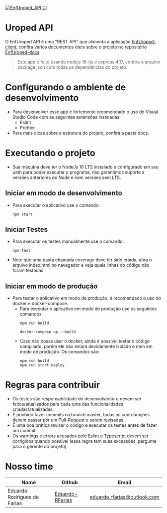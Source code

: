 [![EnfUroped_API CI](https://github.com/FCR-group/EnfUroped-API/actions/workflows/githubActions.yml/badge.svg)](https://github.com/FCR-group/EnfUroped-API/actions/workflows/githubActions.yml)

# Uroped API

O EnfUroped API é uma "REST API" que alimenta a aplicação [EnfUroped-client](https://github.com/FCR-group/EnfUroped-Client), confira vários documentos úteis sobre o projeto no repositório [EnfUroped-docs](https://github.com/FCR-group/EnfUroped-Docs).

> Este app é feito usando nodejs 16-lts e express 4.17, confira o arquivo package.json com todas as dependências do projeto.

# Configurando o ambiente de desenvolvimento

- Para desenvolver esse app é fortemente recomendado o uso do Visual Studio Code com as seguintes extensões instaladas:
  - Eslint
  - Prettier
- Para mais dicas sobre a estrutura do projeto, confira a pasta docs.

# Executando o projeto

- Sua máquina deve ter o NodeJs 16 LTS instalado e configurado em seu path para poder executar o programa, não garantimos suporte a versões anteriores do Node e nem versões sem LTS.

## Iniciar em modo de desenvolvimento

- Para executar o aplicativo use o comando:
  ```
  npm start
  ```

## Iniciar Testes

- Para executar os testes manualmente use o comando:
  ```
  npm test
  ```
- Note que uma pasta chamada coverage deve ter sido criada, abra o arquivo index.html no navegador e veja quais linhas do código não foram testadas.

## Iniciar em modo de produção

- Para testar o aplicativo em modo de produção, é recomendado o uso do docker e docker-compose.
  - Para executar o aplicativo em modo de produção use os seguintes comandos:
    ```
    npm run build
    ```
    ```
    docker-compose up --build
    ```
  - Caso não possa usar o docker, ainda é possível testar o código compilado, porém ele não estará devidamente isolado e nem em modo de produção. Os comandos são:
    ```
    npm run build
    npm run start:deploy
    ```

# Regras para contribuir

- Os testes são responsabilidade do desenvolvedor e devem ser feitos/atualizados para cada uma das funcionalidades criadas/atualizadas.
- É proibido fazer commits na branch master, todas as contribuições devem passar por um Pull-Request e serem revisadas.
- É uma boa prática revisar o código e executar os testes antes de fazer um commit.
- Os warnings e errors acusados pelo Eslint e Typescript devem ser corrigidos quando possível (essa regra tem suas excessões, pergunte para o gerente do projeto).

# Nosso time

| Nome                        | Github                                                | Email                       |
| --------------------------- | ----------------------------------------------------- | --------------------------- |
| Eduardo Rodrigues de Farias | [Eduardo-RFarias](https://github.com/Eduardo-RFarias) | eduardo.rfarias@outlook.com |
